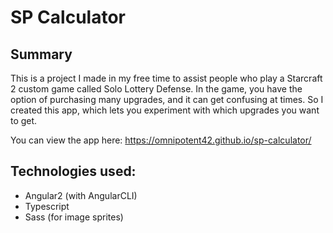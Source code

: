 # SP Calculator

## Summary

This is a project I made in my free time to assist people who play a Starcraft 2 custom game called Solo Lottery Defense. In the game, you have the option of purchasing many upgrades, and it can get confusing at times. So I created this app, which lets you experiment with which upgrades you want to get.

You can view the app here: https://omnipotent42.github.io/sp-calculator/

## Technologies used:

* Angular2 (with AngularCLI)
* Typescript
* Sass (for image sprites)
